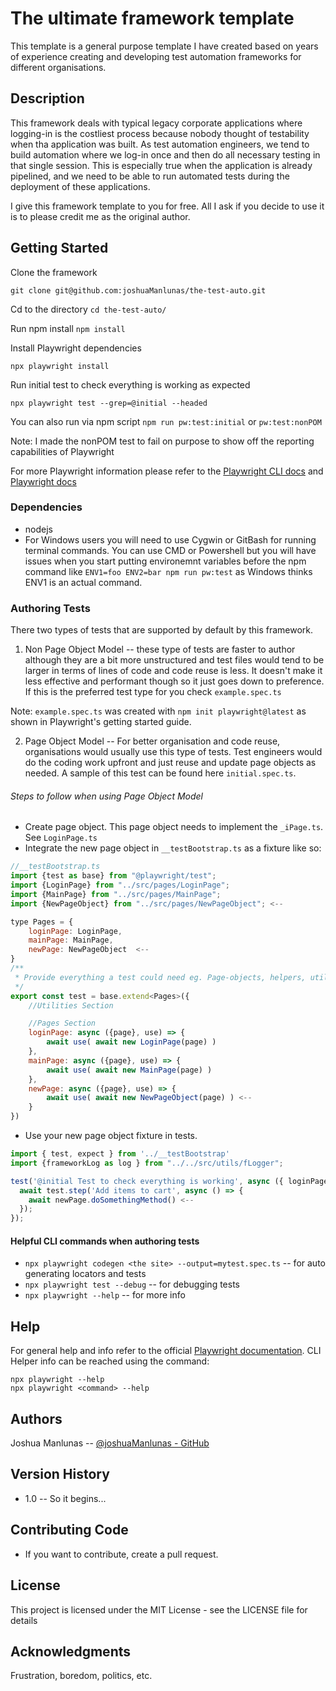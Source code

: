 # The ultimate framework template

This template is a general purpose template I have created based on years of experience creating and developing test
automation frameworks for different organisations.  

## Description

This framework deals with typical legacy corporate applications where logging-in is the costliest process because nobody 
thought of testability when tha application was built. As test automation engineers, we tend to build automation where we log-in once and then do all necessary 
testing in that single session. This is especially true when the application is already pipelined, and we need to be able to run automated 
tests during the deployment of these applications.

I give this framework template to you for free. All I ask if you decide to use it is to please credit me as the original author.

## Getting Started
Clone the framework
```
git clone git@github.com:joshuaManlunas/the-test-auto.git
```
Cd to the directory ``cd the-test-auto/``

Run npm install ``npm install``

Install Playwright dependencies 
```
npx playwright install
```
Run initial test to check everything is working as expected
```
npx playwright test --grep=@initial --headed
```
You can also run via npm script ``npm run pw:test:initial`` or ``pw:test:nonPOM``

Note: I made the nonPOM test to fail on purpose to show off the reporting capabilities of Playwright

For more Playwright information please refer to the [Playwright CLI docs](https://playwright.dev/docs/cli) and [Playwright docs](https://playwright.dev/)
### Dependencies

* nodejs
* For Windows users you will need to use Cygwin or GitBash for running terminal commands. You can use CMD or Powershell 
  but you will have issues when you start putting environemnt variables before the npm command like
  ``ENV1=foo ENV2=bar npm run pw:test`` as Windows thinks ENV1 is an actual command.  

### Authoring Tests
There two types of tests that are supported by default by this framework.
1. Non Page Object Model -- these type of tests are faster to author although they are a bit more unstructured and test 
files would tend to be larger in terms of lines of code and code reuse is less. It doesn't make it less effective and performant though 
so it just goes down to preference. If this is the preferred test type for you check `example.spec.ts`

Note: `example.spec.ts` was created with `npm init playwright@latest` as shown in Playwright's getting started guide.

2. Page Object Model -- For better organisation and code reuse, organisations would usually use this type of tests.
Test engineers would do the coding work upfront and just reuse and update page objects as needed. 
A sample of this test can be found here `initial.spec.ts`. 

###### Steps to follow when using Page Object Model
* Create page object. This page object needs to implement the `_iPage.ts`. See `LoginPage.ts`
* Integrate the new page object in `__testBootstrap.ts` as a fixture like so: 
```javascript
//__testBootstrap.ts
import {test as base} from "@playwright/test";
import {LoginPage} from "../src/pages/LoginPage";
import {MainPage} from "../src/pages/MainPage";
import {NewPageObject} from "../src/pages/NewPageObject"; <--

type Pages = {
    loginPage: LoginPage,
    mainPage: MainPage,
    newPage: NewPageObject  <--
}
/**
 * Provide everything a test could need eg. Page-objects, helpers, utils etc. here as fixtures
 */
export const test = base.extend<Pages>({
    //Utilities Section

    //Pages Section
    loginPage: async ({page}, use) => {
        await use( await new LoginPage(page) )
    },
    mainPage: async ({page}, use) => {
        await use( await new MainPage(page) )
    },
    newPage: async ({page}, use) => {
        await use( await new NewPageObject(page) ) <--
    }
})
```
* Use your new page object fixture in tests.
```javascript
import { test, expect } from '../__testBootstrap'
import {frameworkLog as log } from "../../src/utils/fLogger";

test('@initial Test to check everything is working', async ({ loginPage, mainPage,  newPage}) => {
  await test.step('Add items to cart', async () => {
    await newPage.doSomethingMethod() <--
  });
});
```

#### Helpful CLI commands when authoring tests
* `npx playwright codegen <the site> --output=mytest.spec.ts` -- for auto generating locators and tests
* `npx playwright test --debug` -- for debugging tests 
* `npx playwright --help` -- for more info

## Help
For general help and info refer to the official [Playwright documentation](https://playwright.dev/).
CLI Helper info can be reached using the command:
```
npx playwright --help
npx playwright <command> --help
```

## Authors

Joshua Manlunas --
[@joshuaManlunas - GitHub](https://github.com/joshuaManlunas)

## Version History

* 1.0 -- So it begins...

## Contributing Code
* If you want to contribute, create a pull request. 

## License

This project is licensed under the MIT License - see the LICENSE file for details

## Acknowledgments

Frustration, boredom, politics, etc.